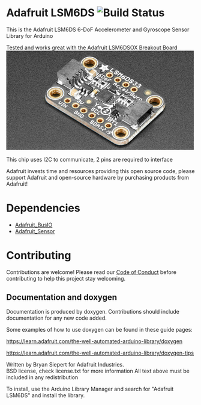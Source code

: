 # Adafruit LSM6DS ![Build Status](https://github.com/adafruit/Adafruit_LSM6DS/workflows/Arduino%20Library%20CI/badge.svg)

This is the Adafruit LSM6DS 6-DoF Accelerometer and Gyroscope Sensor Library for Arduino

Tested and works great with the Adafruit LSM6DSOX Breakout Board 
[<img src="assets/board.jpg?raw=true" width="500px">](https://www.adafruit.com/products/4438)


This chip uses I2C to communicate, 2 pins are required to interface

Adafruit invests time and resources providing this open source code, please support Adafruit and open-source hardware by purchasing products from Adafruit!

# Dependencies
* [Adafruit_BusIO](https://github.com/adafruit/Adafruit_BusIO)
* [Adafruit_Sensor](https://github.com/adafruit/Adafruit_Sensor)

# Contributing

Contributions are welcome! Please read our [Code of Conduct](https://github.com/adafruit/Adafruit_LSM6DSOX/blob/master/CODE_OF_CONDUCT.md>)
before contributing to help this project stay welcoming.

## Documentation and doxygen
Documentation is produced by doxygen. Contributions should include documentation for any new code added.

Some examples of how to use doxygen can be found in these guide pages:

https://learn.adafruit.com/the-well-automated-arduino-library/doxygen

https://learn.adafruit.com/the-well-automated-arduino-library/doxygen-tips

Written by Bryan Siepert for Adafruit Industries.  
BSD license, check license.txt for more information
All text above must be included in any redistribution

To install, use the Arduino Library Manager and search for "Adafruit LSM6DS" and install the library.

